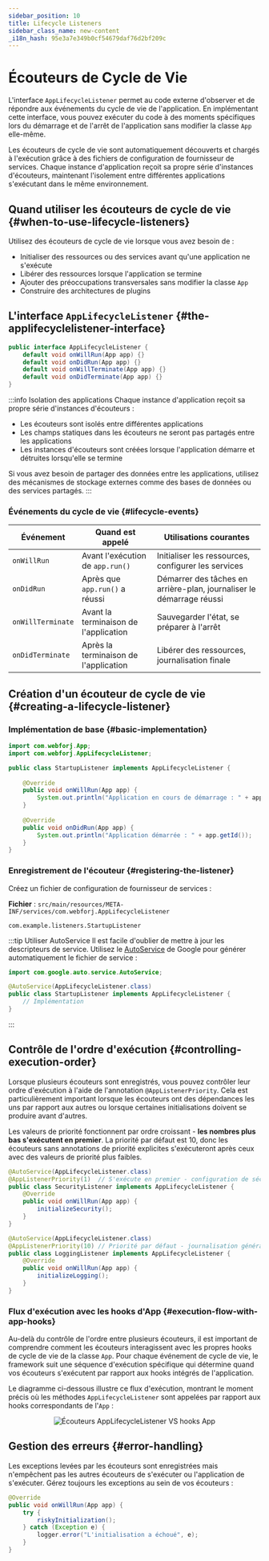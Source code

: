 ```yaml
---
sidebar_position: 10
title: Lifecycle Listeners
sidebar_class_name: new-content
_i18n_hash: 95e3a7e349b0cf54679daf76d2bf209c
---
```

<!-- vale off -->
# Écouteurs de Cycle de Vie <DocChip chip='since' label='25.02' />
<!-- vale on -->

L'interface `AppLifecycleListener` permet au code externe d'observer et de répondre aux événements du cycle de vie de l'application. En implémentant cette interface, vous pouvez exécuter du code à des moments spécifiques lors du démarrage et de l'arrêt de l'application sans modifier la classe `App` elle-même.

Les écouteurs de cycle de vie sont automatiquement découverts et chargés à l'exécution grâce à des fichiers de configuration de fournisseur de services. Chaque instance d'application reçoit sa propre série d'instances d'écouteurs, maintenant l'isolement entre différentes applications s'exécutant dans le même environnement.

## Quand utiliser les écouteurs de cycle de vie {#when-to-use-lifecycle-listeners}

Utilisez des écouteurs de cycle de vie lorsque vous avez besoin de :
- Initialiser des ressources ou des services avant qu'une application ne s'exécute
- Libérer des ressources lorsque l'application se termine  
- Ajouter des préoccupations transversales sans modifier la classe `App`
- Construire des architectures de plugins

## L'interface `AppLifecycleListener` {#the-applifecyclelistener-interface}

```java title="AppLifecycleListener.java"
public interface AppLifecycleListener {
    default void onWillRun(App app) {}
    default void onDidRun(App app) {}
    default void onWillTerminate(App app) {}
    default void onDidTerminate(App app) {}
}
```

:::info Isolation des applications
Chaque instance d'application reçoit sa propre série d'instances d'écouteurs :
- Les écouteurs sont isolés entre différentes applications
- Les champs statiques dans les écouteurs ne seront pas partagés entre les applications
- Les instances d'écouteurs sont créées lorsque l'application démarre et détruites lorsqu'elle se termine

Si vous avez besoin de partager des données entre les applications, utilisez des mécanismes de stockage externes comme des bases de données ou des services partagés.
:::

### Événements du cycle de vie {#lifecycle-events}

| Événement | Quand est appelé | Utilisations courantes |
|-----------|------------------|-----------------------|
| `onWillRun` | Avant l'exécution de `app.run()` | Initialiser les ressources, configurer les services |
| `onDidRun` | Après que `app.run()` a réussi | Démarrer des tâches en arrière-plan, journaliser le démarrage réussi |
| `onWillTerminate` | Avant la terminaison de l'application | Sauvegarder l'état, se préparer à l'arrêt |
| `onDidTerminate` | Après la terminaison de l'application | Libérer des ressources, journalisation finale |

## Création d'un écouteur de cycle de vie {#creating-a-lifecycle-listener}

### Implémentation de base {#basic-implementation}

```java title="StartupListener.java"
import com.webforj.App;
import com.webforj.AppLifecycleListener;

public class StartupListener implements AppLifecycleListener {
    
    @Override
    public void onWillRun(App app) {
        System.out.println("Application en cours de démarrage : " + app.getId());
    }
    
    @Override
    public void onDidRun(App app) {
        System.out.println("Application démarrée : " + app.getId());
    }
}
```

### Enregistrement de l'écouteur {#registering-the-listener}

Créez un fichier de configuration de fournisseur de services :

**Fichier** : `src/main/resources/META-INF/services/com.webforj.AppLifecycleListener`

```
com.example.listeners.StartupListener
```

:::tip Utiliser AutoService
Il est facile d'oublier de mettre à jour les descripteurs de service. Utilisez le [AutoService](https://github.com/google/auto/blob/main/service/README.md) de Google pour générer automatiquement le fichier de service :

```java title="StartupListener.java"
import com.google.auto.service.AutoService;

@AutoService(AppLifecycleListener.class)
public class StartupListener implements AppLifecycleListener {
    // Implémentation
}
```
:::

## Contrôle de l'ordre d'exécution {#controlling-execution-order}

Lorsque plusieurs écouteurs sont enregistrés, vous pouvez contrôler leur ordre d'exécution à l'aide de l'annotation `@AppListenerPriority`. Cela est particulièrement important lorsque les écouteurs ont des dépendances les uns par rapport aux autres ou lorsque certaines initialisations doivent se produire avant d'autres.

Les valeurs de priorité fonctionnent par ordre croissant - **les nombres plus bas s'exécutent en premier**. La priorité par défaut est 10, donc les écouteurs sans annotations de priorité explicites s'exécuteront après ceux avec des valeurs de priorité plus faibles.

```java title="SecurityListener.java"
@AutoService(AppLifecycleListener.class)
@AppListenerPriority(1)  // S'exécute en premier - configuration de sécurité critique
public class SecurityListener implements AppLifecycleListener {
    @Override
    public void onWillRun(App app) {
        initializeSecurity();
    }
}

@AutoService(AppLifecycleListener.class)
@AppListenerPriority(10) // Priorité par défaut - journalisation générale
public class LoggingListener implements AppLifecycleListener {
    @Override
    public void onWillRun(App app) {
        initializeLogging();
    }
}
```

### Flux d'exécution avec les hooks d'App {#execution-flow-with-app-hooks}

Au-delà du contrôle de l'ordre entre plusieurs écouteurs, il est important de comprendre comment les écouteurs interagissent avec les propres hooks de cycle de vie de la classe `App`. Pour chaque événement de cycle de vie, le framework suit une séquence d'exécution spécifique qui détermine quand vos écouteurs s'exécutent par rapport aux hooks intégrés de l'application.

Le diagramme ci-dessous illustre ce flux d'exécution, montrant le moment précis où les méthodes `AppLifecycleListener` sont appelées par rapport aux hooks correspondants de l'`App` :

<div align="center">

![Écouteurs AppLifecycleListener VS hooks `App`](/img/lifecycle-listeners.svg)

</div>

## Gestion des erreurs {#error-handling}

Les exceptions levées par les écouteurs sont enregistrées mais n'empêchent pas les autres écouteurs de s'exécuter ou l'application de s'exécuter. Gérez toujours les exceptions au sein de vos écouteurs :

```java title="Exemple de gestion d'erreur"
@Override
public void onWillRun(App app) {
    try {
        riskyInitialization();
    } catch (Exception e) {
        logger.error("L'initialisation a échoué", e);
    }
}
```
